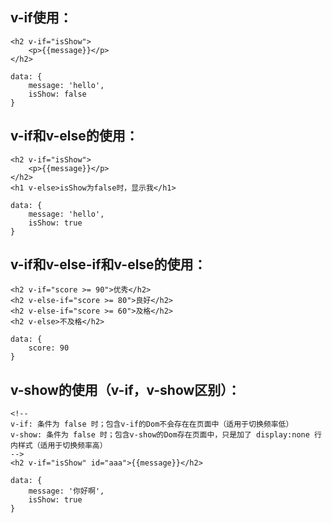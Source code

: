 ## v-if使用：

```vue
<h2 v-if="isShow">
	<p>{{message}}</p>
</h2>

data: {
	message: 'hello',
	isShow: false
}
```

## v-if和v-else的使用：

```vue
<h2 v-if="isShow">
	<p>{{message}}</p>
</h2>
<h1 v-else>isShow为false时，显示我</h1>

data: {
	message: 'hello',
	isShow: true
}
```

## v-if和v-else-if和v-else的使用：

```vue
<h2 v-if="score >= 90">优秀</h2>
<h2 v-else-if="score >= 80">良好</h2>
<h2 v-else-if="score >= 60">及格</h2>
<h2 v-else>不及格</h2>

data: {
	score: 90
}
```

## v-show的使用（v-if，v-show区别）：

```vue
<!-- 
v-if: 条件为 false 时；包含v-if的Dom不会存在在页面中（适用于切换频率低）
v-show: 条件为 false 时；包含v-show的Dom存在页面中，只是加了 display:none 行内样式（适用于切换频率高）
-->
<h2 v-if="isShow" id="aaa">{{message}}</h2>

data: {
	message: '你好啊',
	isShow: true
}
```

